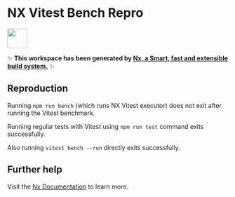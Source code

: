 # NX Vitest Bench Repro

<a alt="Nx logo" href="https://nx.dev" target="_blank" rel="noreferrer"><img src="https://raw.githubusercontent.com/nrwl/nx/master/images/nx-logo.png" width="45"></a>

✨ **This workspace has been generated by [Nx, a Smart, fast and extensible build system.](https://nx.dev)** ✨

## Reproduction

Running `npm run bench` (which runs NX Vitest executor) does not exit after running the Vitest benchmark.

Running regular tests with Vitest using `npm run test` command exits successfully.

Also running `vitest bench --run` directly exits successfully.

## Further help

Visit the [Nx Documentation](https://nx.dev) to learn more.
